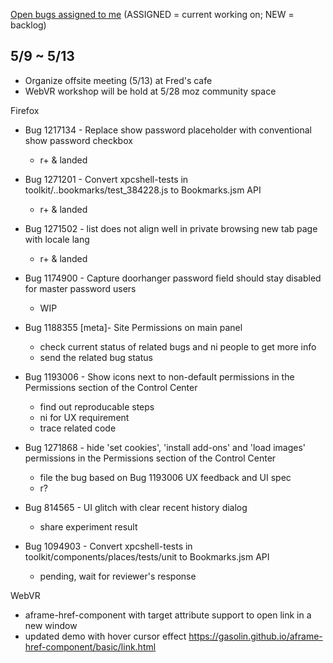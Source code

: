 [Open bugs assigned to me](https://bugzilla.mozilla.org/buglist.cgi?quicksearch=assignee%3Agasolin%40mozilla.com) (ASSIGNED = current working on; NEW = backlog)

## 5/9 ~ 5/13

- Organize offsite meeting (5/13) at Fred's cafe
- WebVR workshop will be hold at 5/28 moz community space

Firefox

- Bug 1217134 - Replace show password placeholder with conventional show password checkbox
  - r+ & landed

- Bug 1271201 - Convert xpcshell-tests in toolkit/..bookmarks/test_384228.js to Bookmarks.jsm API
  - r+ & landed

- Bug 1271502 - list does not align well in private browsing new tab page with locale lang
  - r+ & landed

- Bug 1174900 - Capture doorhanger password field should stay disabled for master password users
  - WIP

- Bug 1188355 [meta]- Site Permissions on main panel
  - check current status of related bugs and ni people to get more info
  - send the related bug status

- Bug 1193006 - Show icons next to non-default permissions in the Permissions section of the Control Center
  - find out reproducable steps
  - ni for UX requirement
  - trace related code

- Bug 1271868 - hide 'set cookies', 'install add-ons' and 'load images' permissions in the Permissions section of the Control Center
  - file the bug based on Bug 1193006 UX feedback and UI spec
  - r?

- Bug 814565 - UI glitch with clear recent history dialog
  - share experiment result

- Bug 1094903 - Convert xpcshell-tests in toolkit/components/places/tests/unit to Bookmarks.jsm API
  - pending, wait for reviewer's response


WebVR

- aframe-href-component with target attribute support to open link in a new window
- updated demo with hover cursor effect
https://gasolin.github.io/aframe-href-component/basic/link.html
